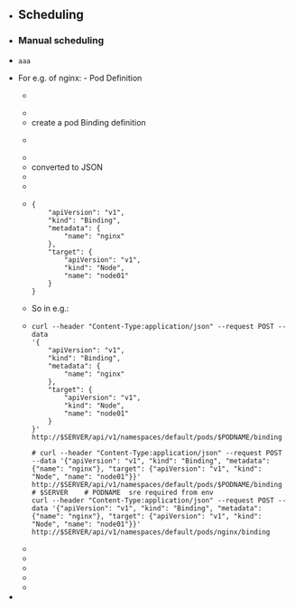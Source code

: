 - ## Scheduling
- ### Manual scheduling
- ```apl
  aaa
  ```
- For e.g. of nginx: - Pod Definition
	- ```apl
	  ```
	-
	- create a pod Binding definition
	- ```apl
	  ```
	-
	- converted to JSON
	-
	-
	- ```
	  {
	      "apiVersion": "v1",
	      "kind": "Binding",
	      "metadata": {
	          "name": "nginx"
	      },
	      "target": {
	          "apiVersion": "v1",
	          "kind": "Node",
	          "name": "node01"
	      }
	  }
	  
	  ```
	- So in e.g.:
	- ```
	  curl --header "Content-Type:application/json" --request POST --data 
	  '{
	      "apiVersion": "v1",
	      "kind": "Binding",
	      "metadata": {
	          "name": "nginx"
	      },
	      "target": {
	          "apiVersion": "v1",
	          "kind": "Node",
	          "name": "node01"
	      }
	  }' 
	  http://$SERVER/api/v1/namespaces/default/pods/$PODNAME/binding
	  
	  # curl --header "Content-Type:application/json" --request POST --data '{"apiVersion": "v1", "kind": "Binding", "metadata": {"name": "nginx"}, "target": {"apiVersion": "v1", "kind": "Node", "name": "node01"}}' http://$SERVER/api/v1/namespaces/default/pods/$PODNAME/binding
	  # $SERVER    # PODNAME  sre required from env
	  curl --header "Content-Type:application/json" --request POST --data '{"apiVersion": "v1", "kind": "Binding", "metadata": {"name": "nginx"}, "target": {"apiVersion": "v1", "kind": "Node", "name": "node01"}}' http://$SERVER/api/v1/namespaces/default/pods/nginx/binding
	  
	  ```
	-
	-
	-
	-
	-
-